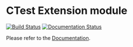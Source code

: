 # CTest Extension module

[![Build Status](https://travis-ci.org/jet47/ctest-ext.svg)](https://travis-ci.org/jet47/ctest-ext)
[![Documentation Status](https://readthedocs.org/projects/ctest-ext/badge/?version=latest)](https://readthedocs.org/projects/ctest-ext/?badge=latest)

Please refer to the [Documentation](http://ctest-ext.readthedocs.org/en/latest/).
